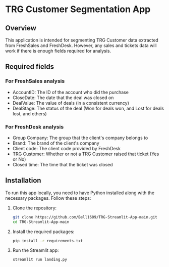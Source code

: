 # TRG Customer Segmentation App

## Overview
This application is intended for segmenting TRG Customer data extracted from FreshSales and FreshDesk. However, any sales and tickets data will work if there is enough fields required for analysis.

## Required fields
### For FreshSales analysis
- AccountID: The ID of the account who did the purchase
- CloseDate: The date that the deal was closed on
- DealValue: The value of deals (in a consistent currency)
- DealStage: The status of the deal (Won for deals won, and Lost for deals lost, and others)
### For FreshDesk analysis
- Group Company: The group that the client's company belongs to
- Brand: The brand of the client's company
- Client code: The client code provided by FreshDesk
- TRG Customer: Whether or not a TRG Customer raised that ticket (Yes or No)
- Closed time: The time that the ticket was closed

## Installation
To run this app locally, you need to have Python installed along with the necessary packages. Follow these steps:

1. Clone the repository:
    ```bash
    git clone https://github.com/Bell1609/TRG-Streamlit-App-main.git
    cd TRG-Streamlit-App-main
    ```

2. Install the required packages:
    ```bash
    pip install -r requirements.txt
    ```

3. Run the Streamlit app:
    ```bash
    streamlit run landing.py
    ```
